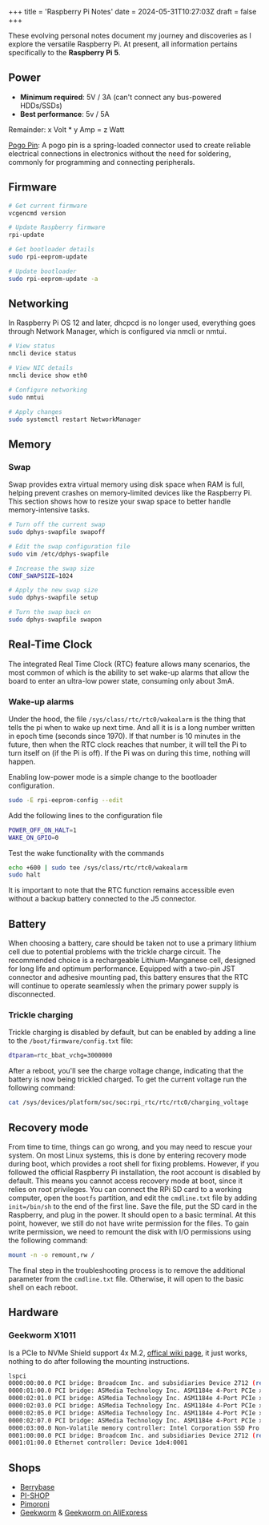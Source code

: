 +++
title = 'Raspberry Pi Notes'
date = 2024-05-31T10:27:03Z
draft = false
+++

These evolving personal notes document my journey and discoveries as I explore the versatile Raspberry Pi. At present, all information pertains specifically to the **Raspberry Pi 5**.

## Power

* **Minimum required**: 5V / 3A (can't connect any bus-powered HDDs/SSDs)
* **Best performance**: 5v / 5A

Remainder: x Volt * y Amp = z Watt

[Pogo Pin](https://upload.wikimedia.org/wikipedia/commons/thumb/f/f3/Pogo_Pin_Connectors.jpg/1920px-Pogo_Pin_Connectors.jpg): A pogo pin is a spring-loaded connector used to create reliable electrical connections in electronics without the need for soldering, commonly for programming and connecting peripherals.

## Firmware

```sh
# Get current firmware
vcgencmd version

# Update Raspberry firmware
rpi-update

# Get bootloader details
sudo rpi-eeprom-update

# Update bootloader
sudo rpi-eeprom-update -a
```

## Networking

In Raspberry Pi OS 12 and later, dhcpcd is no longer used, everything goes through Network Manager, which is configured via nmcli or nmtui.

```sh
# View status
nmcli device status

# View NIC details
nmcli device show eth0

# Configure networking
sudo nmtui

# Apply changes
sudo systemctl restart NetworkManager
```

## Memory

### Swap

Swap provides extra virtual memory using disk space when RAM is full, helping prevent crashes on memory-limited devices like the Raspberry Pi. This section shows how to resize your swap space to better handle memory-intensive tasks.

```sh
# Turn off the current swap
sudo dphys-swapfile swapoff

# Edit the swap configuration file
sudo vim /etc/dphys-swapfile

# Increase the swap size
CONF_SWAPSIZE=1024

# Apply the new swap size
sudo dphys-swapfile setup

# Turn the swap back on
sudo dphys-swapfile swapon
```

## Real-Time Clock

The integrated Real Time Clock (RTC) feature allows many scenarios, the most common of which is the ability to set wake-up alarms that allow the board to enter an ultra-low power state, consuming only about 3mA.

### Wake-up alarms

Under the hood, the file `/sys/class/rtc/rtc0/wakealarm` is the thing that tells the pi when to wake up next time. And all it is is a long number written in epoch time (seconds since 1970). If that number is 10 minutes in the future, then when the RTC clock reaches that number, it will tell the Pi to turn itself on (if the Pi is off). If the Pi was on during this time, nothing will happen.

Enabling low-power mode is a simple change to the bootloader configuration.

```sh
sudo -E rpi-eeprom-config --edit
```

Add the following lines to the configuration file

```sh
POWER_OFF_ON_HALT=1
WAKE_ON_GPIO=0
```

Test the wake functionality with the commands

```sh
echo +600 | sudo tee /sys/class/rtc/rtc0/wakealarm
sudo halt
```

It is important to note that the RTC function remains accessible even without a backup battery connected to the J5 connector.

## Battery

When choosing a battery, care should be taken not to use a primary lithium cell due to potential problems with the trickle charge circuit. The recommended choice is a rechargeable Lithium-Manganese cell, designed for long life and optimum performance. Equipped with a two-pin JST connector and adhesive mounting pad, this battery ensures that the RTC will continue to operate seamlessly when the primary power supply is disconnected.

### Trickle charging

Trickle charging is disabled by default, but can be enabled by adding a line to the `/boot/firmware/config.txt` file:

```sh
dtparam=rtc_bbat_vchg=3000000
```

After a reboot, you'll see the charge voltage change, indicating that the battery is now being trickled charged.
To get the current voltage run the following command:

```sh
cat /sys/devices/platform/soc/soc:rpi_rtc/rtc/rtc0/charging_voltage
```

## Recovery mode

From time to time, things can go wrong, and you may need to rescue your system. On most Linux systems, this is done by entering recovery mode during boot, which provides a root shell for fixing problems. However, if you followed the official Raspberry Pi installation, the root account is disabled by default. This means you cannot access recovery mode at boot, since it relies on root privileges.
You can connect the RPi SD card to a working computer, open the `bootfs` partition, and edit the `cmdline.txt` file by adding `init=/bin/sh` to the end of the first line. Save the file, put the SD card in the Raspberry, and plug in the power. It should open to a basic terminal. At this point, however, we still do not have write permission for the files. To gain write permission, we need to remount the disk with I/O permissions using the following command:

```sh
mount -n -o remount,rw /
```

The final step in the troubleshooting process is to remove the additional parameter from the `cmdline.txt` file. Otherwise, it will open to the basic shell on each reboot.

## Hardware

### Geekworm X1011

Is a PCIe to NVMe Shield support 4x M.2, [offical wiki page](https://wiki.geekworm.com/X1011), it just works, nothing to do after following the mounting instructions.

```bash
lspci
0000:00:00.0 PCI bridge: Broadcom Inc. and subsidiaries Device 2712 (rev 21)
0000:01:00.0 PCI bridge: ASMedia Technology Inc. ASM1184e 4-Port PCIe x1 Gen2 Packet Switch
0000:02:01.0 PCI bridge: ASMedia Technology Inc. ASM1184e 4-Port PCIe x1 Gen2 Packet Switch
0000:02:03.0 PCI bridge: ASMedia Technology Inc. ASM1184e 4-Port PCIe x1 Gen2 Packet Switch
0000:02:05.0 PCI bridge: ASMedia Technology Inc. ASM1184e 4-Port PCIe x1 Gen2 Packet Switch
0000:02:07.0 PCI bridge: ASMedia Technology Inc. ASM1184e 4-Port PCIe x1 Gen2 Packet Switch
0000:03:00.0 Non-Volatile memory controller: Intel Corporation SSD Pro 7600p/760p/E 6100p Series (rev 03)
0001:00:00.0 PCI bridge: Broadcom Inc. and subsidiaries Device 2712 (rev 21)
0001:01:00.0 Ethernet controller: Device 1de4:0001
```

## Shops

* [Berrybase](https://www.berrybase.ch)
* [PI-SHOP](https://www.pi-shop.ch)
* [Pimoroni](https://shop.pimoroni.com)
* [Geekworm](https://geekworm.com) & [Geekworm on AliExpress](https://geekworm.aliexpress.com/store/1048722)

